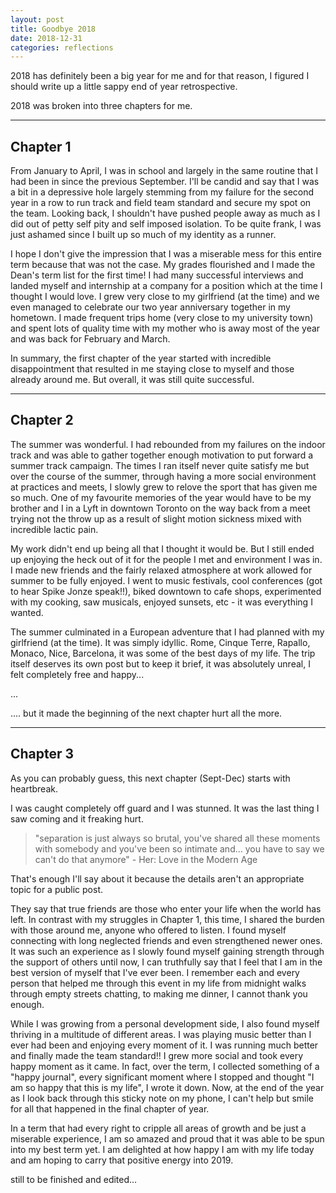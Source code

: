 ```yaml
---
layout: post
title: Goodbye 2018
date: 2018-12-31
categories: reflections
---
```


2018 has definitely been a big year for me and for that reason, I figured I should write up a little sappy end of year retrospective.

2018 was broken into three chapters for me.

---

## Chapter 1
From January to April, I was in school and largely in the same routine that I had been in since the previous September. I'll be candid and say that I was a bit in a depressive hole largely stemming from my failure for the second year in a row to run track and field team standard and secure my spot on the team. Looking back, I shouldn't have pushed people away as much as I did out of petty self pity and self imposed isolation. To be quite frank, I was just ashamed since I built up so much of my identity as a runner.

I hope I don't give the impression that I was a miserable mess for this entire term because that was not the case. My grades flourished and I made the Dean's term list for the first time! I had many successful interviews and landed myself and internship at a company for a position which at the time I thought I would love. I grew very close to my girlfriend (at the time) and we even managed to celebrate our two year anniversary together in my hometown. I made frequent trips home (very close to my university town) and spent lots of quality time with my mother who is away most of the year and was back for February and March.

In summary, the first chapter of the year started with incredible disappointment that resulted in me staying close to myself and those already around me. But overall, it was still quite successful.

---

## Chapter 2
The summer was wonderful. I had rebounded from my failures on the indoor track and was able to gather together enough motivation to put forward a summer track campaign. The times I ran itself never quite satisfy me but over the course of the summer, through having a more social environment at practices and meets, I slowly grew to relove the sport that has given me so much. One of my favourite memories of the year would have to be my brother and I in a Lyft in downtown Toronto on the way back from a meet trying not the throw up as a result of slight motion sickness mixed with incredible lactic pain.

My work didn't end up being all that I thought it would be. But I still ended up enjoying the heck out of it for the people I met and environment I was in. I made new friends and the fairly relaxed atmosphere at work allowed for summer to be fully enjoyed. I went to music festivals, cool conferences (got to hear Spike Jonze speak!!), biked downtown to cafe shops, experimented with my cooking, saw musicals, enjoyed sunsets, etc - it was everything I wanted.

The summer culminated in a European adventure that I had planned with my girlfriend (at the time). It was simply idyllic. Rome, Cinque Terre, Rapallo, Monaco, Nice, Barcelona, it was some of the best days of my life. The trip itself deserves its own post but to keep it brief, it was absolutely unreal, I felt completely free and happy...

...

.... but it made the beginning of the next chapter hurt all the more.

---

## Chapter 3
As you can probably guess, this next chapter (Sept-Dec) starts with heartbreak.

I was caught completely off guard and I was stunned. It was the last thing I saw coming and it freaking hurt.

> "separation is just always so brutal, you've shared all these moments with somebody and you've been so intimate and... you have to say we can't do that anymore" - Her: Love in the Modern Age

That's enough I'll say about it because the details aren't an appropriate topic for a public post.

They say that true friends are those who enter your life when the world has left. In contrast with my struggles in Chapter 1, this time, I shared the burden with those around me, anyone who offered to listen. I found myself connecting with long neglected friends and even strengthened newer ones. It was such an experience as I slowly found myself gaining strength through the support of others until now, I can truthfully say that I feel that I am in the best version of myself that I've ever been. I remember each and every person that helped me through this event in my life from midnight walks through empty streets chatting, to making me dinner, I cannot thank you enough.

While I was growing from a personal development side, I also found myself thriving in a multitude of different areas. I was playing music better than I ever had been and enjoying every moment of it. I was running much better and finally made the team standard!! I grew more social and took every happy moment as it came. In fact, over the term, I collected something of a "happy journal", every significant moment where I stopped and thought "I am so happy that this is my life", I wrote it down. Now, at the end of the year as I look back through this sticky note on my phone, I can't help but smile for all that happened in the final chapter of year.

In a term that had every right to cripple all areas of growth and be just a miserable experience, I am so amazed and proud that it was able to be spun into my best term yet. I am delighted at how happy I am with my life today and am hoping to carry that positive energy into 2019.

still to be finished and edited...